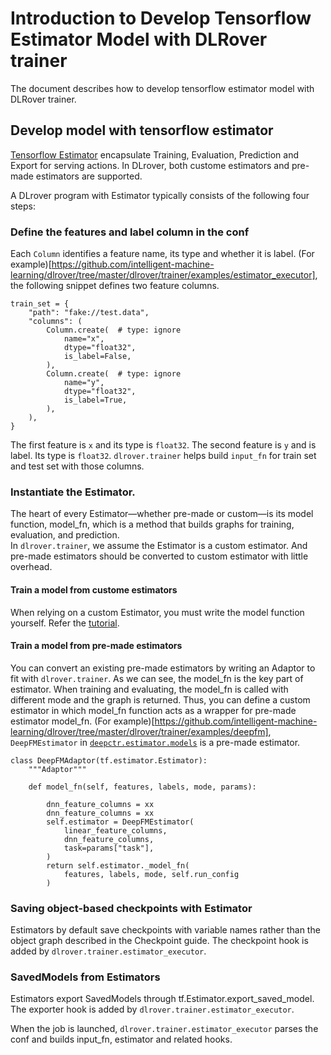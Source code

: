 # Introduction to Develop Tensorflow Estimator Model with DLRover trainer

The document describes how to develop tensorflow estimator model with DLRover trainer.

## Develop model with tensorflow estimator
[Tensorflow Estimator](https://www.tensorflow.org/guide/estimator)
encapsulate Training, Evaluation, Prediction and Export for serving actions.
In DLrover, both custome estimators and pre-made estimators are supported.

A DLrover program with Estimator typically consists of the following four steps:
### Define the features and label column in the conf

Each `Column` identifies a feature name, its type and whether it is label.
(For example)[https://github.com/intelligent-machine-learning/dlrover/tree/master/dlrover/trainer/examples/estimator_executor], the following snippet defines two feature columns. 
```
train_set = {
    "path": "fake://test.data",
    "columns": (
        Column.create(  # type: ignore
            name="x",
            dtype="float32",
            is_label=False,
        ),
        Column.create(  # type: ignore
            name="y",
            dtype="float32",
            is_label=True,
        ),
    ),
}
``` 

The first feature is `x` and its type is `float32`.
The second feature is `y` and is label. Its type is `float32`. 
`dlrover.trainer` helps build `input_fn` for train set and test set with those columns. 
   
### Instantiate the Estimator.
The heart of every Estimator—whether pre-made or custom—is its model function, model_fn, which is a method that builds graphs for training, evaluation, and prediction.  
In `dlrover.trainer`, we assume the Estimator is a custom estimator. And pre-made estimators should be converted to custom estimator with little overhead.
#### Train a model from custome estimators
When relying on a custom Estimator, you must write the model function yourself. Refer the [tutorial](https://www.tensorflow.org/guide/estimator).
#### Train a model from pre-made estimators 
You can convert an existing pre-made estimators by writing an Adaptor to fit with `dlrover.trainer`.
As we can see, the model_fn is the key part of estimator.
When training and evaluating, the model_fn is called with different mode and the graph is returned.
Thus, you can define a custom estimator in which model_fn function acts as a wrapper for pre-made estimator model_fn.
(For example)[https://github.com/intelligent-machine-learning/dlrover/tree/master/dlrover/trainer/examples/deepfm], `DeepFMEstimator` in [`deepctr.estimator.models`](https://github.com/shenweichen/DeepCTR/tree/master/deepctr/estimator/models) is a pre-made estimator. 

```
class DeepFMAdaptor(tf.estimator.Estimator):
    """Adaptor"""

    def model_fn(self, features, labels, mode, params):
 
        dnn_feature_columns = xx
        dnn_feature_columns = xx
        self.estimator = DeepFMEstimator(
            linear_feature_columns,
            dnn_feature_columns,
            task=params["task"],
        )
        return self.estimator._model_fn(
            features, labels, mode, self.run_config
        )

```
### Saving object-based checkpoints with Estimator
Estimators by default save checkpoints with variable names rather than the object graph described in the Checkpoint guide. 
The checkpoint hook is added by `dlrover.trainer.estimator_executor`.

### SavedModels from Estimators
Estimators export SavedModels through tf.Estimator.export_saved_model.
The exporter hook is added by `dlrover.trainer.estimator_executor`.

When the job is launched, `dlrover.trainer.estimator_executor` parses the conf and builds input_fn, estimator and related hooks.


 